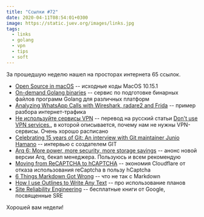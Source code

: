 ```yaml
---
title: "Ссылки #72"
date: 2020-04-11T08:54:01+0300
image: https://static.juev.org/images/links.jpg
tags:
  - links
  - golang
  - vpn
  - tips
  - soft
---
```

За прошедшую неделю нашел на просторах интернета 65 ссылок.

* [Open Source in macOS](https://opensource.apple.com/release/macos-10151.html) -- исходные коды MacOS 10.15.1
* [On-demand Golang binaries](https://cto.ai/blog/on-demand-go-binaries/) -- сервис по подготовке бинарных файлов программ Golang для различных платформ
* [Analyzing WhatsApp Calls with Wireshark, radare2 and Frida](https://medium.com/@schirrmacher/analyzing-whatsapp-calls-176a9e776213) -- пример разбора интернет-трафика
* [Не используйте сервисы VPN](https://tdemin.github.io/posts/2017-08-13-dont-use-vpn-services_ru) -- перевод на русский статьи [Don't use VPN services.](https://gist.github.com/joepie91/5a9909939e6ce7d09e29), в которой описывается, почему нам не нужны VPN-сервисы. Очень хорошо расписано
* [Celebrating 15 years of Git: An interview with Git maintainer Junio Hamano](https://github.blog/2020-04-07-celebrating-15-years-of-git-an-interview-with-git-maintainer-junio-hamano/) -- интервью с создателем GIT
* [Arq 6: More power, more security, more storage savings](https://www.arqbackup.com/blog/arq-6-more-power-more-security-more-storage-savings/) -- анонс новой версии Arq, бекап менеджера. Пользуюсь и всем рекомендую
* [Moving from ReCAPTCHA to hCAPTCHA](https://blog.cloudflare.com/moving-from-recaptcha-to-hcaptcha/) -- экономия Cloudflare от отказа использования reCaptcha в пользу hCaptcha
* [6 Things Markdown Got Wrong](https://www.swyx.io/writing/markdown-mistakes/) -- что не так с Markdown
* [How I use Outlines to Write Any Text](https://zettelkasten.de/posts/how-i-use-outlines-to-write-any-text/) -- про использование планов
* [Site Reliability Engineering](https://landing.google.com/sre/books/) -- бесплатные книги от Google, посвященные SRE

Хорошей вам недели!
